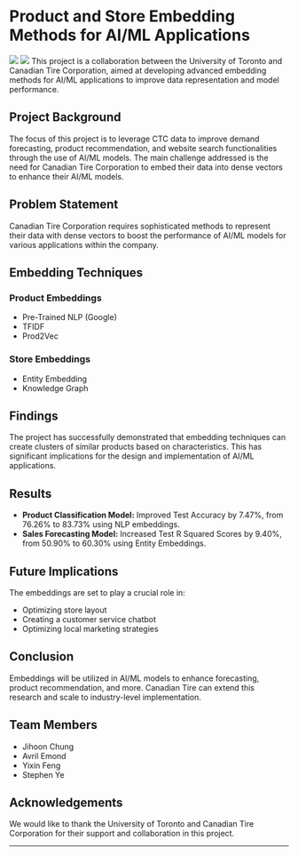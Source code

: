 # Product and Store Embedding Methods for AI/ML Applications
![](https://github.com/EricFeng20001120/Product_Embedding_CanadianTire/blob/main/CPT2401222156-579x426.gif=100x100)
![](https://github.com/EricFeng20001120/Product_Embedding_CanadianTire/blob/main/CPT2401222200-648x421.gif=100x100)
This project is a collaboration between the University of Toronto and Canadian Tire Corporation, aimed at developing advanced embedding methods for AI/ML applications to improve data representation and model performance.

## Project Background

The focus of this project is to leverage CTC data to improve demand forecasting, product recommendation, and website search functionalities through the use of AI/ML models. The main challenge addressed is the need for Canadian Tire Corporation to embed their data into dense vectors to enhance their AI/ML models.

## Problem Statement

Canadian Tire Corporation requires sophisticated methods to represent their data with dense vectors to boost the performance of AI/ML models for various applications within the company.

## Embedding Techniques

### Product Embeddings
- Pre-Trained NLP (Google)
- TFIDF
- Prod2Vec

### Store Embeddings
- Entity Embedding
- Knowledge Graph

## Findings

The project has successfully demonstrated that embedding techniques can create clusters of similar products based on characteristics. This has significant implications for the design and implementation of AI/ML applications.

## Results

- **Product Classification Model:** Improved Test Accuracy by 7.47%, from 76.26% to 83.73% using NLP embeddings.
- **Sales Forecasting Model:** Increased Test R Squared Scores by 9.40%, from 50.90% to 60.30% using Entity Embeddings.

## Future Implications

The embeddings are set to play a crucial role in:
- Optimizing store layout
- Creating a customer service chatbot
- Optimizing local marketing strategies

## Conclusion

Embeddings will be utilized in AI/ML models to enhance forecasting, product recommendation, and more. Canadian Tire can extend this research and scale to industry-level implementation.

## Team Members

- Jihoon Chung
- Avril Emond
- Yixin Feng
- Stephen Ye

## Acknowledgements

We would like to thank the University of Toronto and Canadian Tire Corporation for their support and collaboration in this project.

---
